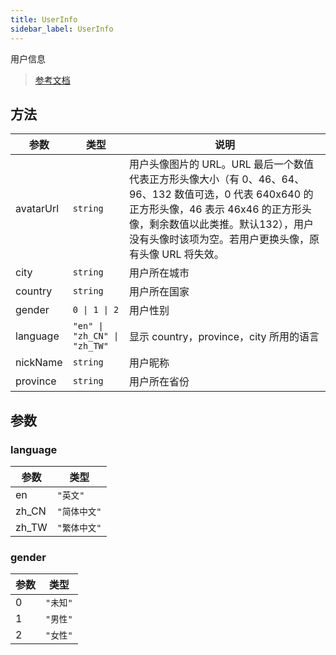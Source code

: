 ```yaml
---
title: UserInfo
sidebar_label: UserInfo
---
```


用户信息

> [参考文档](https://developers.weixin.qq.com/miniprogram/dev/api/open-api/user-info/UserInfo.html)

## 方法

<table>
  <thead>
    <tr>
      <th>参数</th>
      <th>类型</th>
      <th>说明</th>
    </tr>
  </thead>
  <tbody>
    <tr>
      <td>avatarUrl</td>
      <td><code>string</code></td>
      <td>用户头像图片的 URL。URL 最后一个数值代表正方形头像大小（有 0、46、64、96、132 数值可选，0 代表 640x640 的正方形头像，46 表示 46x46 的正方形头像，剩余数值以此类推。默认132），用户没有头像时该项为空。若用户更换头像，原有头像 URL 将失效。</td>
    </tr>
    <tr>
      <td>city</td>
      <td><code>string</code></td>
      <td>用户所在城市</td>
    </tr>
    <tr>
      <td>country</td>
      <td><code>string</code></td>
      <td>用户所在国家</td>
    </tr>
    <tr>
      <td>gender</td>
      <td><code>0 | 1 | 2</code></td>
      <td>用户性别</td>
    </tr>
    <tr>
      <td>language</td>
      <td><code>&quot;en&quot; | &quot;zh_CN&quot; | &quot;zh_TW&quot;</code></td>
      <td>显示 country，province，city 所用的语言</td>
    </tr>
    <tr>
      <td>nickName</td>
      <td><code>string</code></td>
      <td>用户昵称</td>
    </tr>
    <tr>
      <td>province</td>
      <td><code>string</code></td>
      <td>用户所在省份</td>
    </tr>
  </tbody>
</table>

## 参数

### language

<table>
  <thead>
    <tr>
      <th>参数</th>
      <th>类型</th>
    </tr>
  </thead>
  <tbody>
    <tr>
      <td>en</td>
      <td><code>&quot;英文&quot;</code></td>
    </tr>
    <tr>
      <td>zh_CN</td>
      <td><code>&quot;简体中文&quot;</code></td>
    </tr>
    <tr>
      <td>zh_TW</td>
      <td><code>&quot;繁体中文&quot;</code></td>
    </tr>
  </tbody>
</table>

### gender

<table>
  <thead>
    <tr>
      <th>参数</th>
      <th>类型</th>
    </tr>
  </thead>
  <tbody>
    <tr>
      <td>0</td>
      <td><code>&quot;未知&quot;</code></td>
    </tr>
    <tr>
      <td>1</td>
      <td><code>&quot;男性&quot;</code></td>
    </tr>
    <tr>
      <td>2</td>
      <td><code>&quot;女性&quot;</code></td>
    </tr>
  </tbody>
</table>
